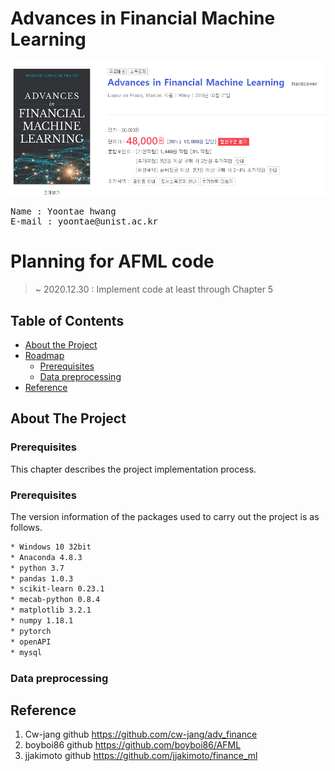 # Advances in Financial Machine Learning 

![book](img/img1.png)

<pre>
Name : Yoontae hwang
E-mail : yoontae@unist.ac.kr
</pre>

# Planning for AFML code
> ~ 2020.12.30 : Implement code at least through Chapter 5


<!-- TABLE OF CONTENTS -->
## Table of Contents

* [About the Project](#about-the-project)
* [Roadmap](#Project-process)
  * [Prerequisites](#prerequisites)
  * [Data preprocessing](#Data-preprocessing)
* [Reference](#Reference)


<!-- ABOUT THE PROJECT -->
## About The Project

<!-- Project process -->
### Prerequisites
This chapter describes the project implementation process.
### Prerequisites

The version information of the packages used to carry out the project is as follows.

```sh
* Windows 10 32bit
* Anaconda 4.8.3
* python 3.7
* pandas 1.0.3
* scikit-learn 0.23.1
* mecab-python 0.8.4
* matplotlib 3.2.1
* numpy 1.18.1
* pytorch 
* openAPI 
* mysql
```

### Data preprocessing


<!-- Reference -->
## Reference
1. Cw-jang github https://github.com/cw-jang/adv_finance
2. boyboi86 github https://github.com/boyboi86/AFML
3. jjakimoto github https://github.com/jjakimoto/finance_ml



